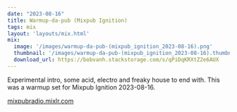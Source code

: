 ```yaml
---
date: "2023-08-16"
title: Warmup-da-pub (Mixpub Ignition)
tags: mix
layout: 'layouts/mix.html'
mix:
  image: '/images/warmup-da-pub-(mixpub_ignition_2023-08-16).png'
  thumbnail: '/images/warmup-da-pub-(mixpub_ignition_2023-08-16).thumbnail.png'
  download_url: https://bobvanh.stackstorage.com/s/qPiDqKRXtZ2e6AUX
---
```


Experimental intro, some acid, electro and freaky house to end with. This was a warmup set for Mixpub Ignition 2023-08-16. 

[mixpubradio.mixlr.com](https://mixpubradio.mixlr.com/)